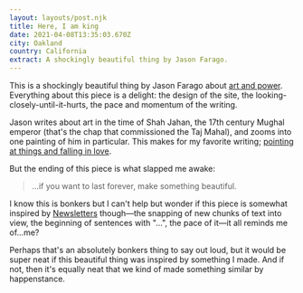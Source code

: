 ```yaml
---
layout: layouts/post.njk
title: Here, I am king
date: 2021-04-08T13:35:03.670Z
city: Oakland
country: California
extract: A shockingly beautiful thing by Jason Farago.
---
```


This is a shockingly beautiful thing by Jason Farago about [art and power](https://www.nytimes.com/interactive/2021/04/02/arts/design/shah-jahan-chitarman.html). Everything about this piece is a delight: the design of the site, the looking-closely-until-it-hurts, the pace and momentum of the writing.

Jason writes about art in the time of Shah Jahan, the 17th century Mughal emperor (that's the chap that commissioned the Taj Mahal), and zooms into one painting of him in particular. This makes for my favorite writing; [pointing at things and falling in love](https://buttondown.email/robinrendle/archive/8907d5a1-bc42-4a51-a1fb-19e0af6f40ec).

But the ending of this piece is what slapped me awake:

> ...if you want to last forever, make something beautiful.

I know this is bonkers but I can't help but wonder if this piece is somewhat inspired by [Newsletters](https://www.robinrendle.com/essays/newsletters) though—the snapping of new chunks of text into view, the beginning of sentences with "...", the pace of it—it all reminds me of...me?

Perhaps that's an absolutely bonkers thing to say out loud, but it would be super neat if this beautiful thing was inspired by something I made. And if not, then it's equally neat that we kind of made something similar by happenstance.
